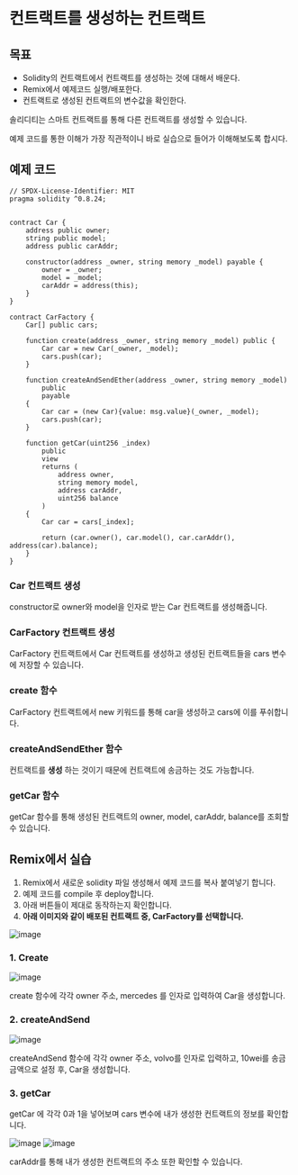 # 컨트랙트를 생성하는 컨트랙트  

## 목표
- Solidity의 컨트랙트에서 컨트랙트를 생성하는 것에 대해서 배운다.
- Remix에서 예제코드 실행/배포한다.
- 컨트랙트로 생성된 컨트랙트의 변수값을 확인한다.


솔리디티는 스마트 컨트랙트를 통해 다른 컨트랙트를 생성할 수 있습니다. 


예제 코드를 통한 이해가 가장 직관적이니 바로 실습으로 들어가 이해해보도록 합시다. 

## 예제 코드 

```solidity
// SPDX-License-Identifier: MIT
pragma solidity ^0.8.24;


contract Car {
    address public owner;
    string public model;
    address public carAddr;

    constructor(address _owner, string memory _model) payable {
        owner = _owner;
        model = _model;
        carAddr = address(this);
    }
}

contract CarFactory {
    Car[] public cars;

    function create(address _owner, string memory _model) public {
        Car car = new Car(_owner, _model);
        cars.push(car);
    }

    function createAndSendEther(address _owner, string memory _model)
        public
        payable
    {
        Car car = (new Car){value: msg.value}(_owner, _model);
        cars.push(car);
    }

    function getCar(uint256 _index)
        public
        view
        returns (
            address owner,
            string memory model,
            address carAddr,
            uint256 balance
        )
    {
        Car car = cars[_index];

        return (car.owner(), car.model(), car.carAddr(), address(car).balance);
    }
}
```

###  Car 컨트랙트 생성  

constructor로 owner와 model을 인자로 받는 Car 컨트랙트를 생성해줍니다.  

### CarFactory 컨트랙트 생성  

CarFactory 컨트랙트에서 Car 컨트랙트를 생성하고 생성된 컨트랙트들을 cars 변수에 저장할 수 있습니다.  

### create 함수  

CarFactory 컨트랙트에서 new 키워드를 통해 car을 생성하고 cars에 이를 푸쉬합니다.  

### createAndSendEther 함수  

컨트랙트를 **생성** 하는 것이기 때문에 컨트랙트에 송금하는 것도 가능합니다.  

### getCar 함수  

getCar 함수를 통해 생성된 컨트랙트의 owner, model, carAddr, balance를 조회할 수 있습니다. 

## Remix에서 실습

1. Remix에서 새로운 solidity 파일 생성해서 예제 코드를 복사 붙여넣기 합니다.
2. 예제 코드를 compile 후 deploy합니다.
3. 아래 버튼들이 제대로 동작하는지 확인합니다.  
4. **아래 이미지와 같이 배포된 컨트랙트 중, CarFactory를 선택합니다.** 

![image](https://github.com/mmingyeomm/solidity_basic_module-/assets/87323564/8f2e8810-a56d-493a-a86a-e77830e40c66)


### 1. Create 

![image](https://github.com/mmingyeomm/solidity_basic_module-/assets/87323564/80bad851-b2e9-4205-87f1-3fe35848563a)

create 함수에 각각 owner 주소, mercedes 를 인자로 입력하여 Car을 생성합니다.  

### 2. createAndSend 

![image](https://github.com/mmingyeomm/solidity_basic_module-/assets/87323564/d30d3c83-0145-4fb2-bb62-f2a026306f16)

createAndSend 함수에 각각 owner 주소, volvo를 인자로 입력하고, 10wei를 송금 금액으로 설정 후, Car을 생성합니다.

### 3. getCar

getCar 에 각각 0과 1을 넣어보며 cars 변수에 내가 생성한 컨트랙트의 정보를 확인합니다. 

![image](https://github.com/mmingyeomm/solidity_basic_module-/assets/87323564/a8d46f20-1d98-474e-baab-9e03f87caf74)
![image](https://github.com/mmingyeomm/solidity_basic_module-/assets/87323564/c1f7762b-b0a3-4d20-af41-d7a0264ae0f5)

carAddr를 통해 내가 생성한 컨트랙트의 주소 또한 확인할 수 있습니다. 




